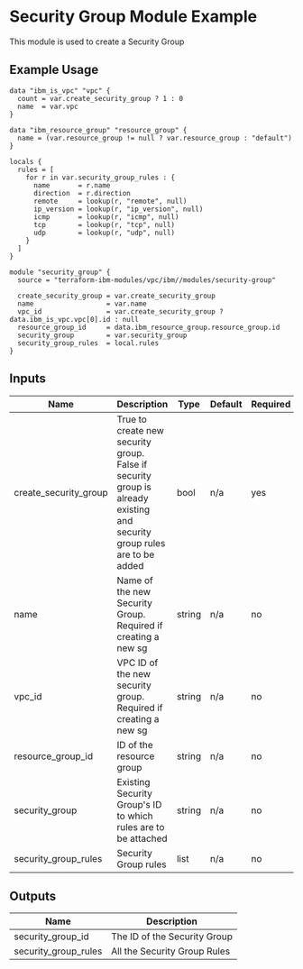 # Security Group Module Example

This module is used to create a Security Group

## Example Usage
```
data "ibm_is_vpc" "vpc" {
  count = var.create_security_group ? 1 : 0
  name  = var.vpc
}

data "ibm_resource_group" "resource_group" {
  name = (var.resource_group != null ? var.resource_group : "default")
}

locals {
  rules = [
    for r in var.security_group_rules : {
      name       = r.name
      direction  = r.direction
      remote     = lookup(r, "remote", null)
      ip_version = lookup(r, "ip_version", null)
      icmp       = lookup(r, "icmp", null)
      tcp        = lookup(r, "tcp", null)
      udp        = lookup(r, "udp", null)
    }
  ]
}

module "security_group" {
  source = "terraform-ibm-modules/vpc/ibm//modules/security-group"

  create_security_group = var.create_security_group
  name                  = var.name
  vpc_id                = var.create_security_group ? data.ibm_is_vpc.vpc[0].id : null
  resource_group_id     = data.ibm_resource_group.resource_group.id
  security_group        = var.security_group
  security_group_rules  = local.rules
}
```

<!-- BEGINNING OF PRE-COMMIT-TERRAFORM DOCS HOOK -->

## Inputs

| Name                              | Description                                           | Type   | Default | Required |
|-----------------------------------|-------------------------------------------------------|--------|---------|----------|
| create\_security\_group | True to create new security group. False if security group is already existing and security group rules are to be added | bool | n/a | yes |
| name | Name of the new Security Group. Required if creating a new sg | string | n/a | no |
| vpc\_id | VPC ID of the new security group. Required if creating a new sg | string | n/a | no |
| resource\_group\_id | ID of the resource group | string | n/a | no |
| security\_group | Existing Security Group's ID to which rules are to be attached | string | n/a | no |
| security\_group\_rules | Security Group rules | list | n/a | no |

## Outputs

| Name | Description |
|------|-------------|
| security\_group\_id | The ID of the Security Group |
| security\_group\_rules | All the Security Group Rules|


<!-- END OF PRE-COMMIT-TERRAFORM DOCS HOOK -->
